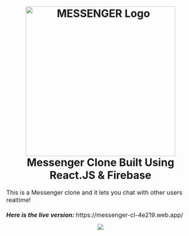 <h1 align="center">
  <img title="Messenger" src="https://upload.wikimedia.org/wikipedia/commons/thumb/6/6c/Facebook_Messenger_logo_2018.svg/512px-Facebook_Messenger_logo_2018.svg.png" alt="MESSENGER Logo" width="400" />
  <br>
  Messenger Clone Built Using React.JS & Firebase
</h1>

<p><font size="3">
  This is a Messenger clone and it lets you chat with other users realtime!
  <br><br> 
  <strong><em>Here is the live version:</em></strong> https://messenger-cl-4e219.web.app/
</p>
  
<div align="center"><a name="menu"></a>

<img src="./public/images/2.PNG">

</div>
